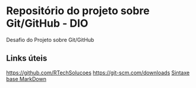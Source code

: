 # Repositório do projeto sobre Git/GitHub - DIO
Desafio do Projeto sobre Git/GitHub


##  Links úteis 
https://github.com/RTechSolucoes
https://git-scm.com/downloads
[Sintaxe base MarkDown](https://www.markdownguide.org/basic-syntax/)

